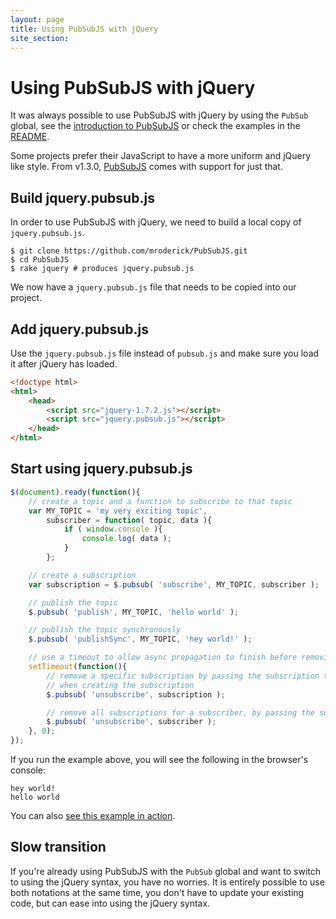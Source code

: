 ```yaml
---
layout: page
title: Using PubSubJS with jQuery
site_section:
---
```


# Using PubSubJS with jQuery

It was always possible to use PubSubJS with jQuery by using the `PubSub` global, see the [introduction to PubSubJS](../../2010/10/12/introducing-pubsubjs-a-library-for-doing-publish-subscribe-in-javascript/) or check the examples in the [README](https://github.com/mroderick/PubSubJS/blob/master/README.md).

Some projects prefer their JavaScript to have a more uniform and jQuery like style. From v1.3.0, [PubSubJS](https://github.com/mroderick/PubSubJS) comes with support for just that.

## Build jquery.pubsub.js

In order to use PubSubJS with jQuery, we need to build a local copy of `jquery.pubsub.js`.

```shell
$ git clone https://github.com/mroderick/PubSubJS.git
$ cd PubSubJS
$ rake jquery # produces jquery.pubsub.js
```

We now have a `jquery.pubsub.js` file that needs to be copied into our project.

## Add jquery.pubsub.js

Use the `jquery.pubsub.js` file instead of `pubsub.js` and make sure you load it after jQuery has loaded.

```html
<!doctype html>
<html>
    <head>
        <script src="jquery-1.7.2.js"></script>
        <script src="jquery.pubsub.js"></script>
    </head>
</html>
```

## Start using jquery.pubsub.js

```javascript
$(document).ready(function(){
    // create a topic and a function to subscribe to that topic
    var MY_TOPIC = 'my very exciting topic',
        subscriber = function( topic, data ){
            if ( window.console ){
                console.log( data );
            }
        };

    // create a subscription
    var subscription = $.pubsub( 'subscribe', MY_TOPIC, subscriber );

    // publish the topic
    $.pubsub( 'publish', MY_TOPIC, 'hello world' );

    // publish the topic synchronously
    $.pubsub( 'publishSync', MY_TOPIC, 'hey world!' );

    // use a timeout to allow async propagation to finish before removing subscribers
    setTimeout(function(){
        // remove a specific subscription by passing the subscription token returned
        // when creating the subscription
        $.pubsub( 'unsubscribe', subscription );

        // remove all subscriptions for a subscriber, by passing the subscriber
        $.pubsub( 'unsubscribe', subscriber );
    }, 0);
});
```

If you run the example above, you will see the following in the browser's console:

```shell
hey world!
hello world
```

You can also [see this example in action](example.html).

## Slow transition

If you're already using PubSubJS with the `PubSub` global and want to switch to using the jQuery syntax, you have no worries. It is entirely possible to use both notations at the same time, you don't have to update your existing code, but can ease into using the jQuery syntax.
